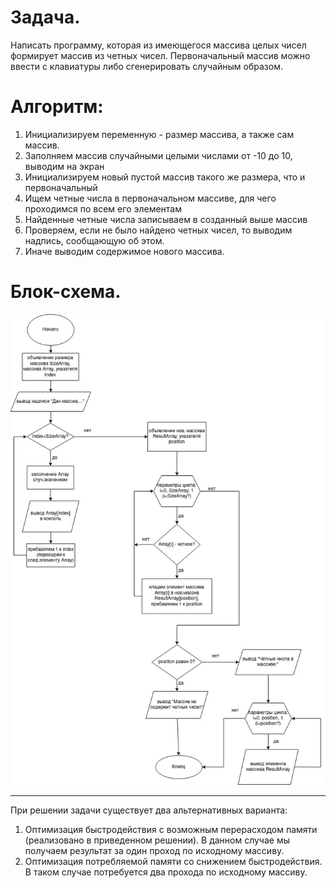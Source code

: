 # Задача.
Написать программу, которая из имеющегося массива целых чисел формирует массив из четных чисел. Первоначальный массив можно ввести с клавиатуры либо сгенерировать случайным образом.

# Алгоритм:
1. Инициализируем переменную - размер массива, а также сам массив.
2. Заполняем массив случайными целыми числами от -10 до 10, выводим на экран
3. Инициализируем новый пустой массив такого же размера, что и первоначальный
4. Ищем четные числа в первоначальном массиве, для чего проходимся по всем его элементам
5. Найденные четные числа записываем в созданный выше массив
6. Проверяем, если не было найдено четных чисел, то выводим надпись, сообщающую об этом.
7. Иначе выводим содержимое нового массива.

# Блок-схема.
![Блок-схема_решения_задачи](Images/Diagram01.jpg "Блок-схема")

---

При решении задачи существует два альтернативных варианта:
1. Оптимизация быстродействия с возможным перерасходом памяти (реализовано в приведенном решении). В данном случае мы получаем результат за один проход по исходному массиву.
2. Оптимизация потребляемой памяти со снижением  быстродействия. В таком случае потребуется два прохода по исходному  массиву.
